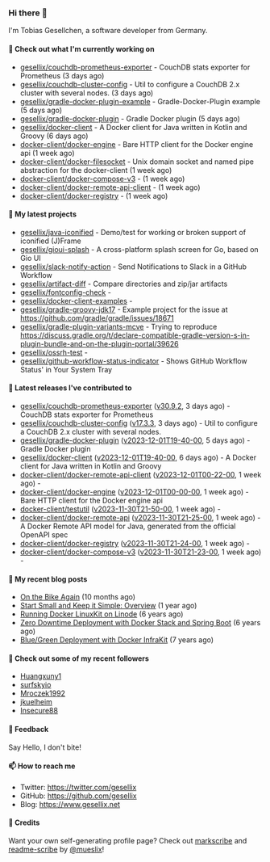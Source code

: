 ### Hi there 👋

I'm Tobias Gesellchen, a software developer from Germany.

#### 👷 Check out what I'm currently working on

- [gesellix/couchdb-prometheus-exporter](https://github.com/gesellix/couchdb-prometheus-exporter) - CouchDB stats exporter for Prometheus (3 days ago)
- [gesellix/couchdb-cluster-config](https://github.com/gesellix/couchdb-cluster-config) - Util to configure a CouchDB 2.x cluster with several nodes. (3 days ago)
- [gesellix/gradle-docker-plugin-example](https://github.com/gesellix/gradle-docker-plugin-example) - Gradle-Docker-Plugin example (5 days ago)
- [gesellix/gradle-docker-plugin](https://github.com/gesellix/gradle-docker-plugin) - Gradle Docker plugin (5 days ago)
- [gesellix/docker-client](https://github.com/gesellix/docker-client) - A Docker client for Java written in Kotlin and Groovy (6 days ago)
- [docker-client/docker-engine](https://github.com/docker-client/docker-engine) - Bare HTTP client for the Docker engine api (1 week ago)
- [docker-client/docker-filesocket](https://github.com/docker-client/docker-filesocket) - Unix domain socket and named pipe abstraction for the docker-client (1 week ago)
- [docker-client/docker-compose-v3](https://github.com/docker-client/docker-compose-v3) -  (1 week ago)
- [docker-client/docker-remote-api-client](https://github.com/docker-client/docker-remote-api-client) -  (1 week ago)
- [docker-client/docker-registry](https://github.com/docker-client/docker-registry) -  (1 week ago)

#### 🌱 My latest projects

- [gesellix/java-iconified](https://github.com/gesellix/java-iconified) - Demo/test for working or broken support of iconified (J)Frame
- [gesellix/gioui-splash](https://github.com/gesellix/gioui-splash) - A cross-platform splash screen for Go, based on Gio UI
- [gesellix/slack-notify-action](https://github.com/gesellix/slack-notify-action) - Send Notifications to Slack in a GitHub Workflow
- [gesellix/artifact-diff](https://github.com/gesellix/artifact-diff) - Compare directories and zip/jar artifacts
- [gesellix/fontconfig-check](https://github.com/gesellix/fontconfig-check) - 
- [gesellix/docker-client-examples](https://github.com/gesellix/docker-client-examples) - 
- [gesellix/gradle-groovy-jdk17](https://github.com/gesellix/gradle-groovy-jdk17) - Example project for the issue at https://github.com/gradle/gradle/issues/18671
- [gesellix/gradle-plugin-variants-mcve](https://github.com/gesellix/gradle-plugin-variants-mcve) - Trying to reproduce https://discuss.gradle.org/t/declare-compatible-gradle-version-s-in-plugin-bundle-and-on-the-plugin-portal/39626
- [gesellix/ossrh-test](https://github.com/gesellix/ossrh-test) - 
- [gesellix/github-workflow-status-indicator](https://github.com/gesellix/github-workflow-status-indicator) - Shows GitHub Workflow Status&#39; in Your System Tray

#### 🔭 Latest releases I've contributed to

- [gesellix/couchdb-prometheus-exporter](https://github.com/gesellix/couchdb-prometheus-exporter) ([v30.9.2](https://github.com/gesellix/couchdb-prometheus-exporter/releases/tag/v30.9.2), 3 days ago) - CouchDB stats exporter for Prometheus
- [gesellix/couchdb-cluster-config](https://github.com/gesellix/couchdb-cluster-config) ([v17.3.3](https://github.com/gesellix/couchdb-cluster-config/releases/tag/v17.3.3), 3 days ago) - Util to configure a CouchDB 2.x cluster with several nodes.
- [gesellix/gradle-docker-plugin](https://github.com/gesellix/gradle-docker-plugin) ([v2023-12-01T19-40-00](https://github.com/gesellix/gradle-docker-plugin/releases/tag/v2023-12-01T19-40-00), 5 days ago) - Gradle Docker plugin
- [gesellix/docker-client](https://github.com/gesellix/docker-client) ([v2023-12-01T19-40-00](https://github.com/gesellix/docker-client/releases/tag/v2023-12-01T19-40-00), 6 days ago) - A Docker client for Java written in Kotlin and Groovy
- [docker-client/docker-remote-api-client](https://github.com/docker-client/docker-remote-api-client) ([v2023-12-01T00-22-00](https://github.com/docker-client/docker-remote-api-client/releases/tag/v2023-12-01T00-22-00), 1 week ago) - 
- [docker-client/docker-engine](https://github.com/docker-client/docker-engine) ([v2023-12-01T00-00-00](https://github.com/docker-client/docker-engine/releases/tag/v2023-12-01T00-00-00), 1 week ago) - Bare HTTP client for the Docker engine api
- [docker-client/testutil](https://github.com/docker-client/testutil) ([v2023-11-30T21-50-00](https://github.com/docker-client/testutil/releases/tag/v2023-11-30T21-50-00), 1 week ago) - 
- [docker-client/docker-remote-api](https://github.com/docker-client/docker-remote-api) ([v2023-11-30T21-25-00](https://github.com/docker-client/docker-remote-api/releases/tag/v2023-11-30T21-25-00), 1 week ago) - A Docker Remote API model for Java, generated from the official OpenAPI spec
- [docker-client/docker-registry](https://github.com/docker-client/docker-registry) ([v2023-11-30T21-24-00](https://github.com/docker-client/docker-registry/releases/tag/v2023-11-30T21-24-00), 1 week ago) - 
- [docker-client/docker-compose-v3](https://github.com/docker-client/docker-compose-v3) ([v2023-11-30T21-23-00](https://github.com/docker-client/docker-compose-v3/releases/tag/v2023-11-30T21-23-00), 1 week ago) - 

#### 📜 My recent blog posts

- [On the Bike Again](https://www.gesellix.net/post/on-the-bike-again/) (10 months ago)
- [Start Small and Keep it Simple: Overview](https://www.gesellix.net/post/start-small-keep-it-simple-overview/) (1 year ago)
- [Running Docker LinuxKit on Linode](https://www.gesellix.net/post/running-docker-linuxkit-on-linode/) (6 years ago)
- [Zero Downtime Deployment with Docker Stack and Spring Boot](https://www.gesellix.net/post/zero-downtime-deployment-with-docker-stack-and-spring-boot/) (6 years ago)
- [Blue/Green Deployment with Docker InfraKit](https://www.gesellix.net/post/blue-green-deployment-with-docker-infrakit/) (7 years ago)



#### 👯 Check out some of my recent followers

- [Huangxuny1](https://github.com/Huangxuny1)
- [surfskyio](https://github.com/surfskyio)
- [Mroczek1992](https://github.com/Mroczek1992)
- [jkuelheim](https://github.com/jkuelheim)
- [Insecure88](https://github.com/Insecure88)

#### 💬 Feedback

Say Hello, I don't bite!

#### 📫 How to reach me

- Twitter: https://twitter.com/gesellix
- GitHub: https://github.com/gesellix
- Blog: https://www.gesellix.net

#### 🙇 Credits

Want your own self-generating profile page? Check out [markscribe](https://github.com/muesli/markscribe)
and [readme-scribe](https://github.com/muesli/readme-scribe) by [@mueslix](https://twitter.com/mueslix)!
